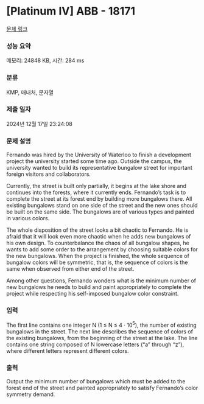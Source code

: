 # [Platinum IV] ABB - 18171 

[문제 링크](https://www.acmicpc.net/problem/18171) 

### 성능 요약

메모리: 24848 KB, 시간: 284 ms

### 분류

KMP, 매내처, 문자열

### 제출 일자

2024년 12월 17일 23:24:08

### 문제 설명

<p>Fernando was hired by the University of Waterloo to finish a development project the university started some time ago. Outside the campus, the university wanted to build its representative bungalow street for important foreign visitors and collaborators.</p>

<p>Currently, the street is built only partially, it begins at the lake shore and continues into the forests, where it currently ends. Fernando’s task is to complete the street at its forest end by building more bungalows there. All existing bungalows stand on one side of the street and the new ones should be built on the same side. The bungalows are of various types and painted in various colors.</p>

<p>The whole disposition of the street looks a bit chaotic to Fernando. He is afraid that it will look even more chaotic when he adds new bungalows of his own design. To counterbalance the chaos of all bungalow shapes, he wants to add some order to the arrangement by choosing suitable colors for the new bungalows. When the project is finished, the whole sequence of bungalow colors will be symmetric, that is, the sequence of colors is the same when observed from either end of the street.</p>

<p>Among other questions, Fernando wonders what is the minimum number of new bungalows he needs to build and paint appropriately to complete the project while respecting his self-imposed bungalow color constraint.</p>

### 입력 

 <p>The first line contains one integer N (1 ≤ N ≤ 4 · 10<sup>5</sup>), the number of existing bungalows in the street. The next line describes the sequence of colors of the existing bungalows, from the beginning of the street at the lake. The line contains one string composed of N lowercase letters (“a” through “z”), where different letters represent different colors.</p>

### 출력 

 <p>Output the minimum number of bungalows which must be added to the forest end of the street and painted appropriately to satisfy Fernando’s color symmetry demand.</p>


